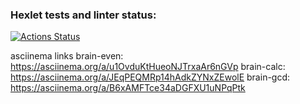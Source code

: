 ### Hexlet tests and linter status:

[![Actions Status](https://github.com/Vihaes/frontend-project-44/workflows/hexlet-check/badge.svg)](https://github.com/Vihaes/frontend-project-44/actions)

asciinema links
brain-even: https://asciinema.org/a/u1OvduKtHueoNJTrxaAr6nGVp
brain-calc: https://asciinema.org/a/JEqPEQMRp14hAdkZYNxZEwolE
brain-gcd: https://asciinema.org/a/B6xAMFTce34aDGFXU1uNPqPtk
